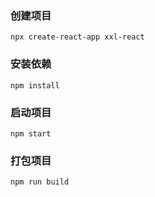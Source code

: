 ### 创建项目
```
npx create-react-app xxl-react
```
### 安装依赖
```
npm install
```
### 启动项目
```
npm start
```
### 打包项目
```
npm run build
```